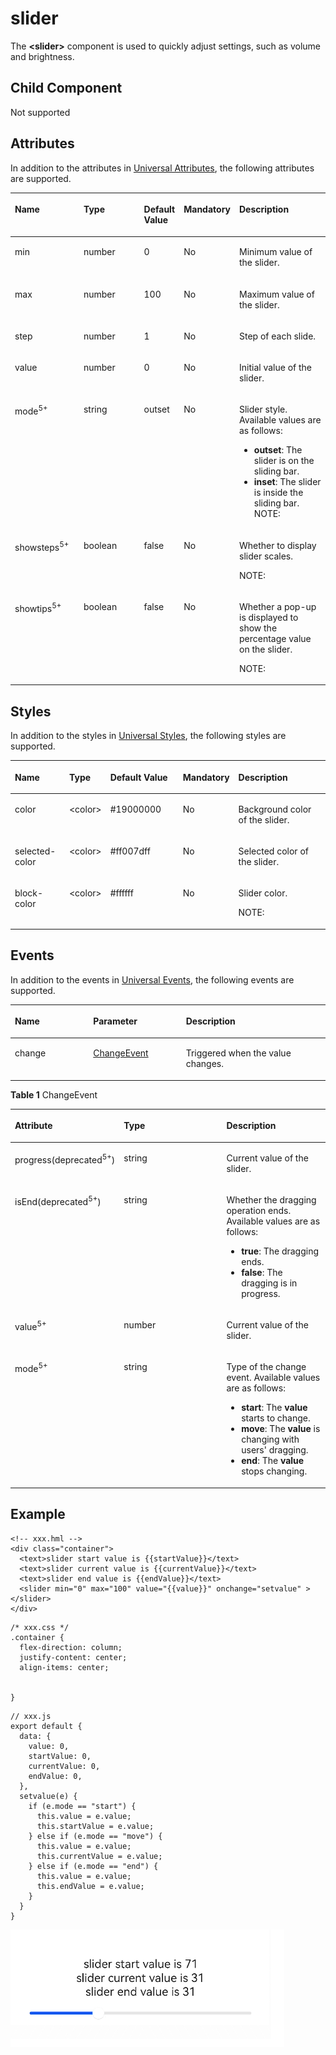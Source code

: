 # slider<a name="EN-US_TOPIC_0000001127125056"></a>

The  **<slider\>**  component is used to quickly adjust settings, such as volume and brightness.

## Child Component<a name="section9288143101012"></a>

Not supported

## Attributes<a name="section2907183951110"></a>

In addition to the attributes in  [Universal Attributes](js-components-common-attributes.md), the following attributes are supported.

<a name="table20633101642315"></a>
<table><thead align="left"><tr id="row663331618238"><th class="cellrowborder" valign="top" width="23.119999999999997%" id="mcps1.1.6.1.1"><p id="aa872998ac2d84843a3c5161889afffef"><a name="aa872998ac2d84843a3c5161889afffef"></a><a name="aa872998ac2d84843a3c5161889afffef"></a>Name</p>
</th>
<th class="cellrowborder" valign="top" width="23.119999999999997%" id="mcps1.1.6.1.2"><p id="ab2111648ee0e4f6d881be8954e7acaab"><a name="ab2111648ee0e4f6d881be8954e7acaab"></a><a name="ab2111648ee0e4f6d881be8954e7acaab"></a>Type</p>
</th>
<th class="cellrowborder" valign="top" width="10.48%" id="mcps1.1.6.1.3"><p id="ab377d1c90900478ea4ecab51e9a058af"><a name="ab377d1c90900478ea4ecab51e9a058af"></a><a name="ab377d1c90900478ea4ecab51e9a058af"></a>Default Value</p>
</th>
<th class="cellrowborder" valign="top" width="7.5200000000000005%" id="mcps1.1.6.1.4"><p id="p824610360217"><a name="p824610360217"></a><a name="p824610360217"></a>Mandatory</p>
</th>
<th class="cellrowborder" valign="top" width="35.76%" id="mcps1.1.6.1.5"><p id="a1d574a0044ed42ec8a2603bc82734232"><a name="a1d574a0044ed42ec8a2603bc82734232"></a><a name="a1d574a0044ed42ec8a2603bc82734232"></a>Description</p>
</th>
</tr>
</thead>
<tbody><tr id="row16974649114813"><td class="cellrowborder" valign="top" width="23.119999999999997%" headers="mcps1.1.6.1.1 "><p id="p742485124819"><a name="p742485124819"></a><a name="p742485124819"></a>min</p>
</td>
<td class="cellrowborder" valign="top" width="23.119999999999997%" headers="mcps1.1.6.1.2 "><p id="p742465115481"><a name="p742465115481"></a><a name="p742465115481"></a>number</p>
</td>
<td class="cellrowborder" valign="top" width="10.48%" headers="mcps1.1.6.1.3 "><p id="p144241151104815"><a name="p144241151104815"></a><a name="p144241151104815"></a>0</p>
</td>
<td class="cellrowborder" valign="top" width="7.5200000000000005%" headers="mcps1.1.6.1.4 "><p id="p15424751104814"><a name="p15424751104814"></a><a name="p15424751104814"></a>No</p>
</td>
<td class="cellrowborder" valign="top" width="35.76%" headers="mcps1.1.6.1.5 "><p id="p14241451144812"><a name="p14241451144812"></a><a name="p14241451144812"></a>Minimum value of the slider.</p>
</td>
</tr>
<tr id="row497424913485"><td class="cellrowborder" valign="top" width="23.119999999999997%" headers="mcps1.1.6.1.1 "><p id="p0424205134814"><a name="p0424205134814"></a><a name="p0424205134814"></a>max</p>
</td>
<td class="cellrowborder" valign="top" width="23.119999999999997%" headers="mcps1.1.6.1.2 "><p id="p10424155114487"><a name="p10424155114487"></a><a name="p10424155114487"></a>number</p>
</td>
<td class="cellrowborder" valign="top" width="10.48%" headers="mcps1.1.6.1.3 "><p id="p942412519487"><a name="p942412519487"></a><a name="p942412519487"></a>100</p>
</td>
<td class="cellrowborder" valign="top" width="7.5200000000000005%" headers="mcps1.1.6.1.4 "><p id="p12424115118483"><a name="p12424115118483"></a><a name="p12424115118483"></a>No</p>
</td>
<td class="cellrowborder" valign="top" width="35.76%" headers="mcps1.1.6.1.5 "><p id="p1842435134811"><a name="p1842435134811"></a><a name="p1842435134811"></a>Maximum value of the slider.</p>
</td>
</tr>
<tr id="row297464984810"><td class="cellrowborder" valign="top" width="23.119999999999997%" headers="mcps1.1.6.1.1 "><p id="p1042425184815"><a name="p1042425184815"></a><a name="p1042425184815"></a>step</p>
</td>
<td class="cellrowborder" valign="top" width="23.119999999999997%" headers="mcps1.1.6.1.2 "><p id="p1342410513489"><a name="p1342410513489"></a><a name="p1342410513489"></a>number</p>
</td>
<td class="cellrowborder" valign="top" width="10.48%" headers="mcps1.1.6.1.3 "><p id="p154248512485"><a name="p154248512485"></a><a name="p154248512485"></a>1</p>
</td>
<td class="cellrowborder" valign="top" width="7.5200000000000005%" headers="mcps1.1.6.1.4 "><p id="p94251151174812"><a name="p94251151174812"></a><a name="p94251151174812"></a>No</p>
</td>
<td class="cellrowborder" valign="top" width="35.76%" headers="mcps1.1.6.1.5 "><p id="p134251351194814"><a name="p134251351194814"></a><a name="p134251351194814"></a>Step of each slide.</p>
</td>
</tr>
<tr id="row736464410486"><td class="cellrowborder" valign="top" width="23.119999999999997%" headers="mcps1.1.6.1.1 "><p id="p144258513482"><a name="p144258513482"></a><a name="p144258513482"></a>value</p>
</td>
<td class="cellrowborder" valign="top" width="23.119999999999997%" headers="mcps1.1.6.1.2 "><p id="p134259510484"><a name="p134259510484"></a><a name="p134259510484"></a>number</p>
</td>
<td class="cellrowborder" valign="top" width="10.48%" headers="mcps1.1.6.1.3 "><p id="p114257517483"><a name="p114257517483"></a><a name="p114257517483"></a>0</p>
</td>
<td class="cellrowborder" valign="top" width="7.5200000000000005%" headers="mcps1.1.6.1.4 "><p id="p64251851154813"><a name="p64251851154813"></a><a name="p64251851154813"></a>No</p>
</td>
<td class="cellrowborder" valign="top" width="35.76%" headers="mcps1.1.6.1.5 "><p id="p442565119483"><a name="p442565119483"></a><a name="p442565119483"></a>Initial value of the slider.</p>
</td>
</tr>
<tr id="row465682516521"><td class="cellrowborder" valign="top" width="23.119999999999997%" headers="mcps1.1.6.1.1 "><p id="p123951732185210"><a name="p123951732185210"></a><a name="p123951732185210"></a>mode<sup id="sup59311418187"><a name="sup59311418187"></a><a name="sup59311418187"></a>5+</sup></p>
</td>
<td class="cellrowborder" valign="top" width="23.119999999999997%" headers="mcps1.1.6.1.2 "><p id="p0395183220521"><a name="p0395183220521"></a><a name="p0395183220521"></a>string</p>
</td>
<td class="cellrowborder" valign="top" width="10.48%" headers="mcps1.1.6.1.3 "><p id="p1639518325526"><a name="p1639518325526"></a><a name="p1639518325526"></a>outset</p>
</td>
<td class="cellrowborder" valign="top" width="7.5200000000000005%" headers="mcps1.1.6.1.4 "><p id="p23951632105213"><a name="p23951632105213"></a><a name="p23951632105213"></a>No</p>
</td>
<td class="cellrowborder" valign="top" width="35.76%" headers="mcps1.1.6.1.5 "><p id="p83958323527"><a name="p83958323527"></a><a name="p83958323527"></a>Slider style. Available values are as follows:</p>
<a name="ul742810911538"></a><a name="ul742810911538"></a><ul id="ul742810911538"><li><strong id="b6310165918435"><a name="b6310165918435"></a><a name="b6310165918435"></a>outset</strong>: The slider is on the sliding bar.</li><li><strong id="b144297112440"><a name="b144297112440"></a><a name="b144297112440"></a>inset</strong>: The slider is inside the sliding bar.<div class="note" id="note10509152215419"><a name="note10509152215419"></a><a name="note10509152215419"></a><span class="notetitle"> NOTE: </span><div class="notebody"><p id="p14509172218549"><a name="p14509172218549"></a><a name="p14509172218549"></a></p>
</div></div>
</li></ul>
</td>
</tr>
<tr id="row355472075219"><td class="cellrowborder" valign="top" width="23.119999999999997%" headers="mcps1.1.6.1.1 "><p id="p339523215218"><a name="p339523215218"></a><a name="p339523215218"></a>showsteps<sup id="sup11798124781817"><a name="sup11798124781817"></a><a name="sup11798124781817"></a>5+</sup></p>
</td>
<td class="cellrowborder" valign="top" width="23.119999999999997%" headers="mcps1.1.6.1.2 "><p id="p193951032185216"><a name="p193951032185216"></a><a name="p193951032185216"></a>boolean</p>
</td>
<td class="cellrowborder" valign="top" width="10.48%" headers="mcps1.1.6.1.3 "><p id="p12395153214526"><a name="p12395153214526"></a><a name="p12395153214526"></a>false</p>
</td>
<td class="cellrowborder" valign="top" width="7.5200000000000005%" headers="mcps1.1.6.1.4 "><p id="p1139593235218"><a name="p1139593235218"></a><a name="p1139593235218"></a>No</p>
</td>
<td class="cellrowborder" valign="top" width="35.76%" headers="mcps1.1.6.1.5 "><p id="p639683265217"><a name="p639683265217"></a><a name="p639683265217"></a>Whether to display slider scales.</p>
<div class="note" id="note8765635135413"><a name="note8765635135413"></a><a name="note8765635135413"></a><span class="notetitle"> NOTE: </span><div class="notebody"><p id="p576523535418"><a name="p576523535418"></a><a name="p576523535418"></a></p>
</div></div>
</td>
</tr>
<tr id="row1711814164526"><td class="cellrowborder" valign="top" width="23.119999999999997%" headers="mcps1.1.6.1.1 "><p id="p10396232195214"><a name="p10396232195214"></a><a name="p10396232195214"></a>showtips<sup id="sup14957135010188"><a name="sup14957135010188"></a><a name="sup14957135010188"></a>5+</sup></p>
</td>
<td class="cellrowborder" valign="top" width="23.119999999999997%" headers="mcps1.1.6.1.2 "><p id="p6396832185213"><a name="p6396832185213"></a><a name="p6396832185213"></a>boolean</p>
</td>
<td class="cellrowborder" valign="top" width="10.48%" headers="mcps1.1.6.1.3 "><p id="p8396132205215"><a name="p8396132205215"></a><a name="p8396132205215"></a>false</p>
</td>
<td class="cellrowborder" valign="top" width="7.5200000000000005%" headers="mcps1.1.6.1.4 "><p id="p123962032185210"><a name="p123962032185210"></a><a name="p123962032185210"></a>No</p>
</td>
<td class="cellrowborder" valign="top" width="35.76%" headers="mcps1.1.6.1.5 "><p id="p16396133212520"><a name="p16396133212520"></a><a name="p16396133212520"></a>Whether a pop-up is displayed to show the percentage value on the slider.</p>
<div class="note" id="note0708645135419"><a name="note0708645135419"></a><a name="note0708645135419"></a><span class="notetitle"> NOTE: </span><div class="notebody"><p id="p4708154510548"><a name="p4708154510548"></a><a name="p4708154510548"></a></p>
</div></div>
</td>
</tr>
</tbody>
</table>

## Styles<a name="section5775351116"></a>

In addition to the styles in  [Universal Styles](js-components-common-styles.md), the following styles are supported.

<a name="table1196916173572"></a>
<table><thead align="left"><tr id="row15969161714572"><th class="cellrowborder" valign="top" width="17.688231176882315%" id="mcps1.1.6.1.1"><p id="p99691317115713"><a name="p99691317115713"></a><a name="p99691317115713"></a>Name</p>
</th>
<th class="cellrowborder" valign="top" width="10.588941105889413%" id="mcps1.1.6.1.2"><p id="p1969141715570"><a name="p1969141715570"></a><a name="p1969141715570"></a>Type</p>
</th>
<th class="cellrowborder" valign="top" width="24.18758124187582%" id="mcps1.1.6.1.3"><p id="p9969317105718"><a name="p9969317105718"></a><a name="p9969317105718"></a>Default Value</p>
</th>
<th class="cellrowborder" valign="top" width="15.578442155784424%" id="mcps1.1.6.1.4"><p id="p12969517115717"><a name="p12969517115717"></a><a name="p12969517115717"></a>Mandatory</p>
</th>
<th class="cellrowborder" valign="top" width="31.95680431956805%" id="mcps1.1.6.1.5"><p id="p2969717175713"><a name="p2969717175713"></a><a name="p2969717175713"></a>Description</p>
</th>
</tr>
</thead>
<tbody><tr id="row179691817175713"><td class="cellrowborder" valign="top" width="17.688231176882315%" headers="mcps1.1.6.1.1 "><p id="p796919179575"><a name="p796919179575"></a><a name="p796919179575"></a>color</p>
</td>
<td class="cellrowborder" valign="top" width="10.588941105889413%" headers="mcps1.1.6.1.2 "><p id="p119699173572"><a name="p119699173572"></a><a name="p119699173572"></a>&lt;color&gt;</p>
</td>
<td class="cellrowborder" valign="top" width="24.18758124187582%" headers="mcps1.1.6.1.3 "><p id="p796911714579"><a name="p796911714579"></a><a name="p796911714579"></a>#19000000</p>
</td>
<td class="cellrowborder" valign="top" width="15.578442155784424%" headers="mcps1.1.6.1.4 "><p id="p169699176574"><a name="p169699176574"></a><a name="p169699176574"></a>No</p>
</td>
<td class="cellrowborder" valign="top" width="31.95680431956805%" headers="mcps1.1.6.1.5 "><p id="p696910177571"><a name="p696910177571"></a><a name="p696910177571"></a>Background color of the slider.</p>
</td>
</tr>
<tr id="row179698172574"><td class="cellrowborder" valign="top" width="17.688231176882315%" headers="mcps1.1.6.1.1 "><p id="p12969717115711"><a name="p12969717115711"></a><a name="p12969717115711"></a>selected-color</p>
</td>
<td class="cellrowborder" valign="top" width="10.588941105889413%" headers="mcps1.1.6.1.2 "><p id="p13970121719579"><a name="p13970121719579"></a><a name="p13970121719579"></a>&lt;color&gt;</p>
</td>
<td class="cellrowborder" valign="top" width="24.18758124187582%" headers="mcps1.1.6.1.3 "><p id="p89701917165714"><a name="p89701917165714"></a><a name="p89701917165714"></a>#ff007dff</p>
</td>
<td class="cellrowborder" valign="top" width="15.578442155784424%" headers="mcps1.1.6.1.4 "><p id="p8970161713572"><a name="p8970161713572"></a><a name="p8970161713572"></a>No</p>
</td>
<td class="cellrowborder" valign="top" width="31.95680431956805%" headers="mcps1.1.6.1.5 "><p id="p1097011173571"><a name="p1097011173571"></a><a name="p1097011173571"></a>Selected color of the slider.</p>
</td>
</tr>
<tr id="row6970181735714"><td class="cellrowborder" valign="top" width="17.688231176882315%" headers="mcps1.1.6.1.1 "><p id="p1970141717579"><a name="p1970141717579"></a><a name="p1970141717579"></a>block-color</p>
</td>
<td class="cellrowborder" valign="top" width="10.588941105889413%" headers="mcps1.1.6.1.2 "><p id="p4970617165718"><a name="p4970617165718"></a><a name="p4970617165718"></a>&lt;color&gt;</p>
</td>
<td class="cellrowborder" valign="top" width="24.18758124187582%" headers="mcps1.1.6.1.3 "><p id="p297091755720"><a name="p297091755720"></a><a name="p297091755720"></a>#ffffff</p>
</td>
<td class="cellrowborder" valign="top" width="15.578442155784424%" headers="mcps1.1.6.1.4 "><p id="p3970121745715"><a name="p3970121745715"></a><a name="p3970121745715"></a>No</p>
</td>
<td class="cellrowborder" valign="top" width="31.95680431956805%" headers="mcps1.1.6.1.5 "><p id="p12970817175710"><a name="p12970817175710"></a><a name="p12970817175710"></a>Slider color.</p>
<div class="note" id="note29562075516"><a name="note29562075516"></a><a name="note29562075516"></a><span class="notetitle"> NOTE: </span><div class="notebody"><p id="p7956203555"><a name="p7956203555"></a><a name="p7956203555"></a></p>
</div></div>
</td>
</tr>
</tbody>
</table>

## Events<a name="section412849105010"></a>

In addition to the events in  [Universal Events](js-components-common-events.md), the following events are supported.

<a name="table836435619510"></a>
<table><thead align="left"><tr id="row153658563517"><th class="cellrowborder" valign="top" width="24.852485248524854%" id="mcps1.1.4.1.1"><p id="a426b8903842d48fa8012a24ff3c997eb"><a name="a426b8903842d48fa8012a24ff3c997eb"></a><a name="a426b8903842d48fa8012a24ff3c997eb"></a>Name</p>
</th>
<th class="cellrowborder" valign="top" width="29.452945294529453%" id="mcps1.1.4.1.2"><p id="a53448ba47e5e4ae9bf7774c90820e970"><a name="a53448ba47e5e4ae9bf7774c90820e970"></a><a name="a53448ba47e5e4ae9bf7774c90820e970"></a>Parameter</p>
</th>
<th class="cellrowborder" valign="top" width="45.69456945694569%" id="mcps1.1.4.1.3"><p id="add489ff50c444f24b759162c7f4bad9a"><a name="add489ff50c444f24b759162c7f4bad9a"></a><a name="add489ff50c444f24b759162c7f4bad9a"></a>Description</p>
</th>
</tr>
</thead>
<tbody><tr id="row4467111418517"><td class="cellrowborder" valign="top" width="24.852485248524854%" headers="mcps1.1.4.1.1 "><p id="p5786131515111"><a name="p5786131515111"></a><a name="p5786131515111"></a>change</p>
</td>
<td class="cellrowborder" valign="top" width="29.452945294529453%" headers="mcps1.1.4.1.2 "><p id="p145081649105418"><a name="p145081649105418"></a><a name="p145081649105418"></a><a href="#table12318174214516">ChangeEvent</a></p>
</td>
<td class="cellrowborder" valign="top" width="45.69456945694569%" headers="mcps1.1.4.1.3 "><p id="p078614157518"><a name="p078614157518"></a><a name="p078614157518"></a>Triggered when the value changes.</p>
</td>
</tr>
</tbody>
</table>

**Table  1**  ChangeEvent

<a name="table12318174214516"></a>
<table><thead align="left"><tr id="row631810427458"><th class="cellrowborder" valign="top" width="33.33333333333333%" id="mcps1.2.4.1.1"><p id="a82b31036c9c94b3d8a7702523f9b40ec"><a name="a82b31036c9c94b3d8a7702523f9b40ec"></a><a name="a82b31036c9c94b3d8a7702523f9b40ec"></a>Attribute</p>
</th>
<th class="cellrowborder" valign="top" width="33.33333333333333%" id="mcps1.2.4.1.2"><p id="a916c9aa3c32e4903953063bb7424027c"><a name="a916c9aa3c32e4903953063bb7424027c"></a><a name="a916c9aa3c32e4903953063bb7424027c"></a>Type</p>
</th>
<th class="cellrowborder" valign="top" width="33.33333333333333%" id="mcps1.2.4.1.3"><p id="af9aad173dc2f44f5be69c86fe5537af7"><a name="af9aad173dc2f44f5be69c86fe5537af7"></a><a name="af9aad173dc2f44f5be69c86fe5537af7"></a>Description</p>
</th>
</tr>
</thead>
<tbody><tr id="row1731934264512"><td class="cellrowborder" valign="top" width="33.33333333333333%" headers="mcps1.2.4.1.1 "><p id="a660dbbfaf8d349b7921fbe9a0b96574a"><a name="a660dbbfaf8d349b7921fbe9a0b96574a"></a><a name="a660dbbfaf8d349b7921fbe9a0b96574a"></a>progress(deprecated<sup id="sup119388266511"><a name="sup119388266511"></a><a name="sup119388266511"></a>5+</sup>)</p>
</td>
<td class="cellrowborder" valign="top" width="33.33333333333333%" headers="mcps1.2.4.1.2 "><p id="aab0506a4edc147beb25866891e5fddcd"><a name="aab0506a4edc147beb25866891e5fddcd"></a><a name="aab0506a4edc147beb25866891e5fddcd"></a>string</p>
</td>
<td class="cellrowborder" valign="top" width="33.33333333333333%" headers="mcps1.2.4.1.3 "><p id="aa3d09d0a55704a6097fb39739436c5db"><a name="aa3d09d0a55704a6097fb39739436c5db"></a><a name="aa3d09d0a55704a6097fb39739436c5db"></a>Current value of the slider.</p>
</td>
</tr>
<tr id="row1595014195562"><td class="cellrowborder" valign="top" width="33.33333333333333%" headers="mcps1.2.4.1.1 "><p id="p1951151935610"><a name="p1951151935610"></a><a name="p1951151935610"></a>isEnd(deprecated<sup id="sup99714213583"><a name="sup99714213583"></a><a name="sup99714213583"></a>5+</sup>)</p>
</td>
<td class="cellrowborder" valign="top" width="33.33333333333333%" headers="mcps1.2.4.1.2 "><p id="p89511819125613"><a name="p89511819125613"></a><a name="p89511819125613"></a>string</p>
</td>
<td class="cellrowborder" valign="top" width="33.33333333333333%" headers="mcps1.2.4.1.3 "><p id="p129511219115620"><a name="p129511219115620"></a><a name="p129511219115620"></a>Whether the dragging operation ends. Available values are as follows:</p>
<a name="ul1332217234581"></a><a name="ul1332217234581"></a><ul id="ul1332217234581"><li><strong id="b184858101968"><a name="b184858101968"></a><a name="b184858101968"></a>true</strong>: The dragging ends.</li><li><strong id="b1099042014618"><a name="b1099042014618"></a><a name="b1099042014618"></a>false</strong>: The dragging is in progress.</li></ul>
</td>
</tr>
<tr id="row68961248174517"><td class="cellrowborder" valign="top" width="33.33333333333333%" headers="mcps1.2.4.1.1 "><p id="a7e263f0434c94a16a584943ddde92012"><a name="a7e263f0434c94a16a584943ddde92012"></a><a name="a7e263f0434c94a16a584943ddde92012"></a>value<sup id="sup11254165405316"><a name="sup11254165405316"></a><a name="sup11254165405316"></a>5+</sup></p>
</td>
<td class="cellrowborder" valign="top" width="33.33333333333333%" headers="mcps1.2.4.1.2 "><p id="a76ffd0f779234ab6a77e808500fca675"><a name="a76ffd0f779234ab6a77e808500fca675"></a><a name="a76ffd0f779234ab6a77e808500fca675"></a>number</p>
</td>
<td class="cellrowborder" valign="top" width="33.33333333333333%" headers="mcps1.2.4.1.3 "><p id="a85eddf1d320641a8b344aaadffe6d49e"><a name="a85eddf1d320641a8b344aaadffe6d49e"></a><a name="a85eddf1d320641a8b344aaadffe6d49e"></a>Current value of the slider.</p>
</td>
</tr>
<tr id="row1333335416456"><td class="cellrowborder" valign="top" width="33.33333333333333%" headers="mcps1.2.4.1.1 "><p id="p733395494510"><a name="p733395494510"></a><a name="p733395494510"></a>mode<sup id="sup15843190155419"><a name="sup15843190155419"></a><a name="sup15843190155419"></a>5+</sup></p>
</td>
<td class="cellrowborder" valign="top" width="33.33333333333333%" headers="mcps1.2.4.1.2 "><p id="p113333549459"><a name="p113333549459"></a><a name="p113333549459"></a>string</p>
</td>
<td class="cellrowborder" valign="top" width="33.33333333333333%" headers="mcps1.2.4.1.3 "><p id="p933335415453"><a name="p933335415453"></a><a name="p933335415453"></a>Type of the change event. Available values are as follows:</p>
<a name="ul1998831814525"></a><a name="ul1998831814525"></a><ul id="ul1998831814525"><li><strong id="b163190216816"><a name="b163190216816"></a><a name="b163190216816"></a>start</strong>: The <strong id="b69665997"><a name="b69665997"></a><a name="b69665997"></a>value</strong> starts to change.</li><li><strong id="b1732713276817"><a name="b1732713276817"></a><a name="b1732713276817"></a>move</strong>: The <strong id="b12607157190"><a name="b12607157190"></a><a name="b12607157190"></a>value</strong> is changing with users' dragging.</li><li><strong id="b8771301819"><a name="b8771301819"></a><a name="b8771301819"></a>end</strong>: The <strong id="b670519441891"><a name="b670519441891"></a><a name="b670519441891"></a>value</strong> stops changing.</li></ul>
</td>
</tr>
</tbody>
</table>

## Example<a name="section166243517816"></a>

```
<!-- xxx.hml -->
<div class="container">
  <text>slider start value is {{startValue}}</text>
  <text>slider current value is {{currentValue}}</text>
  <text>slider end value is {{endValue}}</text>
  <slider min="0" max="100" value="{{value}}" onchange="setvalue" ></slider>
</div>
```

```
/* xxx.css */
.container {
  flex-direction: column;
  justify-content: center;
  align-items: center;
  
  
}
```

```
// xxx.js
export default {
  data: {
    value: 0,
    startValue: 0,
    currentValue: 0,
    endValue: 0,
  },
  setvalue(e) {
    if (e.mode == "start") {
      this.value = e.value;
      this.startValue = e.value;
    } else if (e.mode == "move") {
      this.value = e.value;
      this.currentValue = e.value;
    } else if (e.mode == "end") {
      this.value = e.value;
      this.endValue = e.value;
    }
  }
}
```

![](figures/slider.png)

